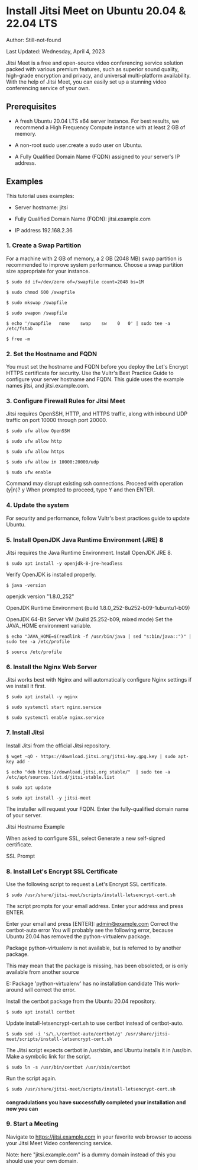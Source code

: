 # Install Jitsi Meet on Ubuntu 20.04 & 22.04 LTS
Author: Still-not-found

Last Updated: Wednesday, April 4, 2023 

Jitsi Meet is a free and open-source video conferencing service solution packed with various premium features, such as superior sound quality, high-grade encryption and privacy, and universal multi-platform availability. With the help of Jitsi Meet, you can easily set up a stunning video conferencing service of your own.

## Prerequisites
  * A fresh Ubuntu 20.04 LTS x64 server instance. For best results, we recommend a High Frequency Compute instance with at least 2 GB of memory.

  * A non-root sudo user.create a sudo user on Ubuntu.

  * A Fully Qualified Domain Name (FQDN) assigned to your server's IP address.

## Examples
This tutorial uses examples:

   * Server hostname: jitsi

   * Fully Qualified Domain Name (FQDN): jitsi.example.com

   * IP address 192.168.2.36

### 1. Create a Swap Partition

For a machine with 2 GB of memory, a 2 GB (2048 MB) swap partition is recommended to improve system performance. Choose a swap partition size appropriate for your instance.

    $ sudo dd if=/dev/zero of=/swapfile count=2048 bs=1M

    $ sudo chmod 600 /swapfile

    $ sudo mkswap /swapfile

    $ sudo swapon /swapfile

    $ echo '/swapfile   none    swap    sw    0   0' | sudo tee -a /etc/fstab

    $ free -m
    
### 2. Set the Hostname and FQDN
   You must set the hostname and FQDN before you deploy the Let's Encrypt HTTPS certificate for security. Use the Vultr's Best Practice Guide to configure your server hostname and FQDN. This guide uses the example names jitsi, and jitsi.example.com.

### 3. Configure Firewall Rules for Jitsi Meet
Jitsi requires OpenSSH, HTTP, and HTTPS traffic, along with inbound UDP traffic on port 10000 through port 20000.

    $ sudo ufw allow OpenSSH

    $ sudo ufw allow http

    $ sudo ufw allow https

    $ sudo ufw allow in 10000:20000/udp

    $ sudo ufw enable

Command may disrupt existing ssh connections. Proceed with operation (y|n)? y
When prompted to proceed, type Y and then ENTER.

### 4. Update the system
For security and performance, follow Vultr's best practices guide to update Ubuntu.

### 5. Install OpenJDK Java Runtime Environment (JRE) 8
Jitsi requires the Java Runtime Environment. Install OpenJDK JRE 8.

    $ sudo apt install -y openjdk-8-jre-headless
Verify OpenJDK is installed properly.

    $ java -version

openjdk version "1.8.0_252"

OpenJDK Runtime Environment (build 1.8.0_252-8u252-b09-1ubuntu1-b09)

OpenJDK 64-Bit Server VM (build 25.252-b09, mixed mode)
Set the JAVA_HOME environment variable.

    $ echo "JAVA_HOME=$(readlink -f /usr/bin/java | sed "s:bin/java::")" | sudo tee -a /etc/profile

    $ source /etc/profile
    
### 6. Install the Nginx Web Server
Jitsi works best with Nginx and will automatically configure Nginx settings if we install it first.

    $ sudo apt install -y nginx

    $ sudo systemctl start nginx.service

    $ sudo systemctl enable nginx.service
    
### 7. Install Jitsi
Install Jitsi from the official Jitsi repository.

    $ wget -qO - https://download.jitsi.org/jitsi-key.gpg.key | sudo apt-key add -

    $ echo "deb https://download.jitsi.org stable/"  | sudo tee -a /etc/apt/sources.list.d/jitsi-stable.list

    $ sudo apt update

    $ sudo apt install -y jitsi-meet
The installer will request your FQDN. Enter the fully-qualified domain name of your server.

Jitsi Hostname Example

When asked to configure SSL, select Generate a new self-signed certificate.

SSL Prompt

### 8. Install Let's Encrypt SSL Certificate
Use the following script to request a Let's Encrypt SSL certificate.

    $ sudo /usr/share/jitsi-meet/scripts/install-letsencrypt-cert.sh
The script prompts for your email address. Enter your address and press ENTER.

Enter your email and press [ENTER]: admin@example.com
Correct the certbot-auto error
You will probably see the following error, because Ubuntu 20.04 has removed the python-virtualenv package.

Package python-virtualenv is not available, but is referred to by another package.

This may mean that the package is missing, has been obsoleted, or
is only available from another source

E: Package 'python-virtualenv' has no installation candidate
This work-around will correct the error.

Install the certbot package from the Ubuntu 20.04 repository.

    $ sudo apt install certbot
Update install-letsencrypt-cert.sh to use certbot instead of certbot-auto.

    $ sudo sed -i 's/\.\/certbot-auto/certbot/g' /usr/share/jitsi-meet/scripts/install-letsencrypt-cert.sh
The Jitsi script expects certbot in /usr/sbin, and Ubuntu installs it in /usr/bin. Make a symbolic link for the script.

    $ sudo ln -s /usr/bin/certbot /usr/sbin/certbot 
Run the script again.

    $ sudo /usr/share/jitsi-meet/scripts/install-letsencrypt-cert.sh
    
   #### congradulations you have successfully completed your installation and now you can 
   
### 9. Start a Meeting
Navigate to https://jitsi.example.com in your favorite web browser to access your Jitsi Meet Video conferencing service.

Note: here "jitsi.example.com" is a dummy domain instead of this you should use your own domain.
